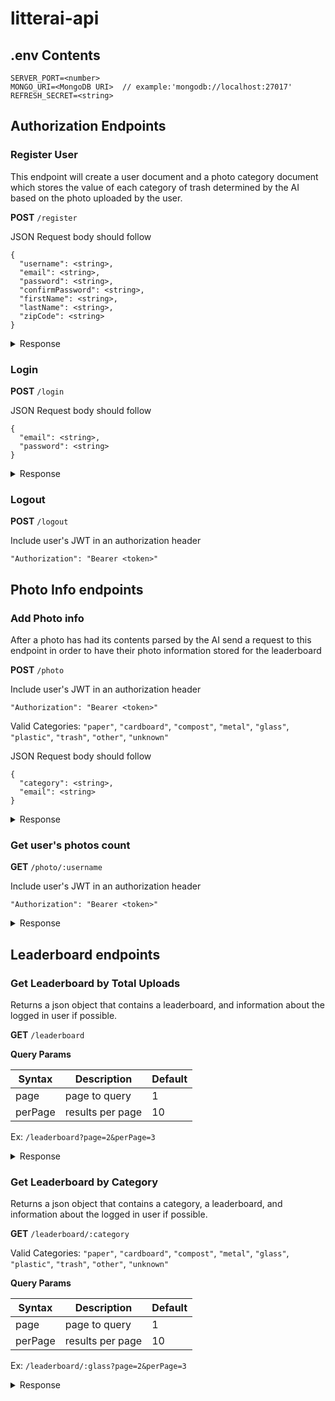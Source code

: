 # litterai-api

## .env Contents

```
SERVER_PORT=<number>
MONGO_URI=<MongoDB URI>  // example:'mongodb://localhost:27017'
REFRESH_SECRET=<string>

```

## Authorization Endpoints

### Register User

This endpoint will create a user document and a photo category document which
stores the value of each category of trash determined by the AI based on the photo uploaded by the user.

**POST** `/register`

JSON Request body should follow

```
{
  "username": <string>,
  "email": <string>,
  "password": <string>,
  "confirmPassword": <string>,
  "firstName": <string>,
  "lastName": <string>,
  "zipCode": <string>
}
```

<details>
<summary>Response</summary>

```
{
  "user": {
    "userId": <string>,
    "username": <string>,
    "displayUsername": <string>,
    "firstName": <string>,
    "lastName": <string>,
    "zipCode": <string>,
  }
  "token": <string>
}
```

</details>

### Login

**POST** `/login`

JSON Request body should follow

```
{
  "email": <string>,
  "password": <string>
}
```

<details>
<summary>Response</summary>

```
{
  "user": {
    "_id": <string>,
    "username": <string>,
    "displayUsername": <string>,
    "firstName": <string>,
    "lastName": <string>,
    "zipCode": <string>,
  }
  "token": <string>
}
```

</details>

### Logout

**POST** `/logout`

Include user's JWT in an authorization header

```
"Authorization": "Bearer <token>"
```

## Photo Info endpoints

### Add Photo info

After a photo has had its contents parsed by the AI send a request to this endpoint in order to have their photo information stored for the leaderboard

**POST** `/photo`

Include user's JWT in an authorization header

```
"Authorization": "Bearer <token>"
```

Valid Categories: `"paper"`, `"cardboard"`, `"compost"`, `"metal"`, `"glass"`, `"plastic"`, `"trash"`, `"other"`, `"unknown"`

JSON Request body should follow

```
{
  "category": <string>,
  "email": <string>
}
```

<details>
<summary>Response</summary>

```
{
  "username": <string>,
  "category": <string>,
  "categoryUploads": <number>,
  "totalUploads": <number>,
}
```

</details>

### Get user's photos count

**GET** `/photo/:username`

Include user's JWT in an authorization header

```
"Authorization": "Bearer <token>"
```

<details>
<summary>Response</summary>

```
{
    "_id": <string>,
    "userId": <string>,
    "username": <string>,
    "displayUsername": <string>,
    "pictureData": {
        "paper": <number>,
        "cardboard": <number>,
        "compost": <number>,
        "metal": <number>,
        "glass": <number>,
        "plastic": <number>,
        "trash": <number>,
        "other": <number>,
        "unknown": <number>,
    },
    "totalUploads": <number>
}
```

</details>

## Leaderboard endpoints

### Get Leaderboard by Total Uploads

Returns a json object that contains a leaderboard, and information about the logged in user if possible.

**GET** `/leaderboard`

**Query Params**

| Syntax  | Description      | Default |
| ------- | ---------------- | ------- |
| page    | page to query    | 1       |
| perPage | results per page | 10      |

Ex: `/leaderboard?page=2&perPage=3`

<details>
<summary>Response</summary>

When `userRank` is `null` a user is not logged in

When `userRank` is `-1` the logged in user has not uploaded a photo of selected category

```
{
    "category": <string>,
    "totalEntries": <number>,
    "username": <string>,
    "userRank": <number>,
    "userItemCount": <number>
    "leaderboard": [
        {
            "username": <string>,
            "itemCount": <number>
            "rank": <number>
        }
        // ...
    ]
}
```

</details>

### Get Leaderboard by Category

Returns a json object that contains a category, a leaderboard, and information about the logged in user if possible.

**GET** `/leaderboard/:category`

Valid Categories: `"paper"`, `"cardboard"`, `"compost"`, `"metal"`, `"glass"`, `"plastic"`, `"trash"`, `"other"`, `"unknown"`

**Query Params**

| Syntax  | Description      | Default |
| ------- | ---------------- | ------- |
| page    | page to query    | 1       |
| perPage | results per page | 10      |

Ex: `/leaderboard/:glass?page=2&perPage=3`

<details>
<summary>Response</summary>

When `userRank` is `null` a user is not logged in

When `userRank` is `-1` the logged in user has not uploaded a photo of selected category

```
{
    "category": <string>,
    "totalEntries": <number>,
    "username": <string>,
    "userRank": <number>,
    "userItemCount": <number>
    "leaderboard": [
        {
            "username": <string>,
            "itemCount": <number>
            "rank": <number>
        }
        // ...
    ]
}
```

</details>
